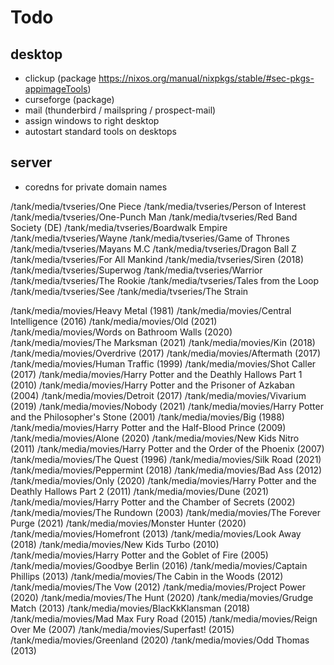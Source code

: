 # Todo

## desktop

* clickup (package https://nixos.org/manual/nixpkgs/stable/#sec-pkgs-appimageTools)
* curseforge (package)
* mail (thunderbird / mailspring / prospect-mail)
* assign windows to right desktop
* autostart standard tools on desktops

## server

* coredns for private domain names



/tank/media/tvseries/One Piece
/tank/media/tvseries/Person of Interest
/tank/media/tvseries/One-Punch Man
/tank/media/tvseries/Red Band Society (DE)
/tank/media/tvseries/Boardwalk Empire
/tank/media/tvseries/Wayne
/tank/media/tvseries/Game of Thrones
/tank/media/tvseries/Mayans M.C
/tank/media/tvseries/Dragon Ball Z
/tank/media/tvseries/For All Mankind
/tank/media/tvseries/Siren (2018)
/tank/media/tvseries/Superwog
/tank/media/tvseries/Warrior
/tank/media/tvseries/The Rookie
/tank/media/tvseries/Tales from the Loop
/tank/media/tvseries/See
/tank/media/tvseries/The Strain

/tank/media/movies/Heavy Metal (1981)
/tank/media/movies/Central Intelligence (2016)
/tank/media/movies/Old (2021)
/tank/media/movies/Words on Bathroom Walls (2020)
/tank/media/movies/The Marksman (2021)
/tank/media/movies/Kin (2018)
/tank/media/movies/Overdrive (2017)
/tank/media/movies/Aftermath (2017)
/tank/media/movies/Human Traffic (1999)
/tank/media/movies/Shot Caller (2017)
/tank/media/movies/Harry Potter and the Deathly Hallows Part 1 (2010)
/tank/media/movies/Harry Potter and the Prisoner of Azkaban (2004)
/tank/media/movies/Detroit (2017)
/tank/media/movies/Vivarium (2019)
/tank/media/movies/Nobody (2021)
/tank/media/movies/Harry Potter and the Philosopher's Stone (2001)
/tank/media/movies/Big (1988)
/tank/media/movies/Harry Potter and the Half-Blood Prince (2009)
/tank/media/movies/Alone (2020)
/tank/media/movies/New Kids Nitro (2011)
/tank/media/movies/Harry Potter and the Order of the Phoenix (2007)
/tank/media/movies/The Quest (1996)
/tank/media/movies/Silk Road (2021)
/tank/media/movies/Peppermint (2018)
/tank/media/movies/Bad Ass (2012)
/tank/media/movies/Only (2020)
/tank/media/movies/Harry Potter and the Deathly Hallows Part 2 (2011)
/tank/media/movies/Dune (2021)
/tank/media/movies/Harry Potter and the Chamber of Secrets (2002)
/tank/media/movies/The Rundown (2003)
/tank/media/movies/The Forever Purge (2021)
/tank/media/movies/Monster Hunter (2020)
/tank/media/movies/Homefront (2013)
/tank/media/movies/Look Away (2018)
/tank/media/movies/New Kids Turbo (2010)
/tank/media/movies/Harry Potter and the Goblet of Fire (2005)
/tank/media/movies/Goodbye Berlin (2016)
/tank/media/movies/Captain Phillips (2013)
/tank/media/movies/The Cabin in the Woods (2012)
/tank/media/movies/The Vow (2012)
/tank/media/movies/Project Power (2020)
/tank/media/movies/The Hunt (2020)
/tank/media/movies/Grudge Match (2013)
/tank/media/movies/BlacKkKlansman (2018)
/tank/media/movies/Mad Max Fury Road (2015)
/tank/media/movies/Reign Over Me (2007)
/tank/media/movies/Superfast! (2015)
/tank/media/movies/Greenland (2020)
/tank/media/movies/Odd Thomas (2013)
